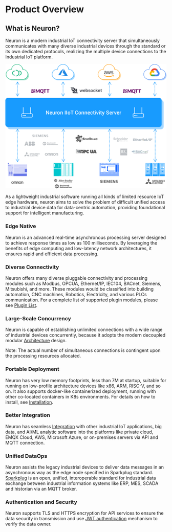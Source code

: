 # Product Overview

## What is Neuron?

Neuron is a modern industrial IoT connectivity server that simultaneously communicates with many diverse industrial devices through the standard or its own dedicated protocols, realizing the multiple device connections to the Industrial IoT platform.

![Neuron](./introduction/assets/neuron.png)

As a lightweight industrial software running all kinds of limited resource IoT edge hardware, neuron aims to solve the problem of difficult unified access to industrial device data for data-centric automation, providing foundational support for intelligent manufacturing.

### Edge Native

Neuron is an advanced real-time asynchronous processing server designed to achieve response times as low as 100 milliseconds. By leveraging the benefits of edge computing and low-latency network architectures, it ensures rapid and efficient data processing.

### Diverse Connectivity

Neuron offers many diverse pluggable connectivity and processing modules such as Modbus, OPCUA, Ethernet/IP, IEC104, BACnet, Siemens, Mitsubishi, and more. These modules would be classified into building automation, CNC machines, Robotics, Electricity, and various PLCs communication. For a complete list of supported plugin modules, please see [Plugin List](./introduction/plugin-list/plugin-list.md).

### Large-Scale Concurrency

Neuron is capable of establishing unlimited connections with a wide range of industrial devices concurrently, because it adopts the modern decoupled modular [Architecture](./introduction/architecture/architecture.md) design. 

Note: The actual number of simultaneous connections is contingent upon the processing resources allocated.

### Portable Deployment

Neuron has very low memory footprints, less than 7M at startup, suitable for running on low-profile architecture devices like x86, ARM, RISC-V, and so on. It also supports docker-like containerized deployment, running with other co-located containers in K8s environments. For details on how to install, see [Installation](./installation/installation.md). 

### Better Integration

Neuron has seamless [Integration](./integration/integration.md) with other industrial IoT applications, big data, and AI/ML analytic software into the platforms like private cloud, EMQX Cloud, AWS, Microsoft Azure, or on-premises servers via API and MQTT connection.

### Unified DataOps

Neuron assists the legacy industrial devices to deliver data messages in an asynchronous way as the edge node specified in Sparkplug standard. [Sparkplug](./use-cases/sparkplug/sparkplug.md) is an open, unified, interoperable standard for industrial data exchange between industrial information systems like ERP, MES, SCADA and historian via an MQTT broker.

### Authentication and Security

Neuron supports TLS and HTTPS encryption for API services to ensure the data security in transmission and use [JWT authentication](./http-api/jwt.md) mechanism to verify the data owner.

